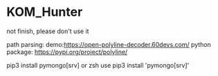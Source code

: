 # KOM_Hunter

not finish, please don't use it

path parsing:
demo:https://open-polyline-decoder.60devs.com/
python package: https://pypi.org/project/polyline/

pip3 install pymongo[srv] or zsh use pip3 install 'pymongo[srv]'

